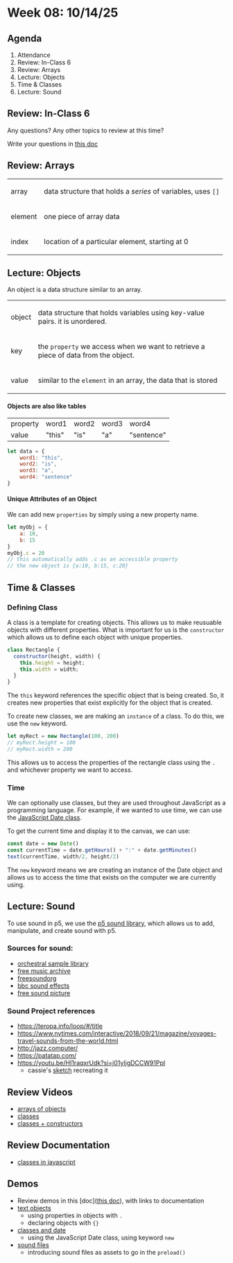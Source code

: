 # Week 08: 10/14/25

## Agenda

1. Attendance 
2. Review: In-Class 6
3. Review: Arrays
4. Lecture: Objects
5. Time & Classes
6. Lecture: Sound

## Review: In-Class 6

Any questions?
Any other topics to review at this time?

Write your questions in [this doc](https://cryptpad.fr/pad/#/2/pad/edit/k5-knCHsjrT-ctJe63mYU+4+/)

## Review: Arrays

<table>
<tbody>
<tr><td>array</td><td>

data structure that holds a *series* of variables, uses `[]`

</td></tr>
<tr><td>element</td><td>

one piece of array data

</td></tr>
<tr><td>index</td><td>

location of a particular element, starting at 0

</td></tr>
</tbody>
</table>

## Lecture: Objects

An object is a data structure similar to an array.

<table>
<tbody>
<tr><td>object</td><td>

data structure that holds variables using key-value pairs. it is unordered.

</td></tr>
<tr><td>key</td><td>

the `property` we access when we want to retrieve a piece of data from the object.

</td></tr>
<tr><td>value</td><td>

similar to the `element` in an array, the data that is stored

</td></tr>
</tbody>
</table>

#### Objects are also like tables

<table>
<tbody>
<tr><td>property</td><td>word1</td><td>word2</td><td>word3</td><td>word4</td></tr>
<tr><td>value</td><td>"this"</td><td>"is"</td><td>"a"</td><td>"sentence"</td></tr>
</tbody>
</table>

```js
let data = {
    word1: "this",
    word2: "is", 
    word3: "a",
    word4: "sentence"
}
```

#### Unique Attributes of an Object

We can add new `properties` by simply using a new property name. 

```js
let myObj = {
    a: 10,
    b: 15
}
myObj.c = 20
// this automatically adds .c as an accessible property
// the new object is {a:10, b:15, c:20}
```

## Time & Classes

### Defining Class

A class is a template for creating objects. This allows us to make reusuable objects with different properties. What is important for us is the `constructor` which allows us to define each object with unique properties.

```js
class Rectangle {
  constructor(height, width) {
    this.height = height;
    this.width = width;
  }
}
```
The `this` keyword references the specific object that is being created. So, it creates new properties that exist explicitly for the object that is created.

To create new classes, we are making an `instance` of a class. To do this, we use the `new` keyword. 

```js
let myRect = new Rectangle(100, 200)
// myRect.height = 100
// myRect.width = 200
```
This allows us to access the properties of the rectangle class using the `.` and whichever property we want to access. 

### Time

We can optionally use classes, but they are used throughout JavaScript as a programming language. For example, if we wanted to use time, we can use the [JavaScript Date class](https://developer.mozilla.org/en-US/docs/Web/JavaScript/Reference/Global_Objects/Date).

To get the current time and display it to the canvas, we can use:
```js
const date = new Date()
const currentTime = date.getHours() + ":" + date.getMinutes()
text(currentTime, width/2, height/2)
```
The `new` keyword means we are creating an instance of the Date object and allows us to access the time that exists on the computer we are currently using. 

## Lecture: Sound

To use sound in p5, we use the [p5 sound library](https://p5js.org/reference/p5.sound/), which allows us to add, manipulate, and create sound with p5. 

### Sources for sound:
* [orchestral sample library](http://virtualplaying.com/virtual-playing-orchestra/)
* [free music archive](https://freemusicarchive.org/)
* [freesoundorg](https://freesound.org/)
* [bbc sound effects](http://bbcsfx.acropolis.org.uk/)
* [free sound picture](https://www.soundofpicture.com/)

### Sound Project references
* https://teropa.info/loop/#/title
* https://www.nytimes.com/interactive/2018/09/21/magazine/voyages-travel-sounds-from-the-world.html
* http://jazz.computer/
* https://patatap.com/
* https://youtu.be/HI1raqxrUdk?si=j01yIjgDCCW91PpI
    * cassie's [sketch](https://editor.p5js.org/cassie/sketches/YZHxZ9ffl) recreating it

## Review Videos

* [arrays of objects](https://www.youtube.com/watch?v=fBqaA7zRO58&list=PLRqwX-V7Uu6Zy51Q-x9tMWIv9cueOFTFA&index=29)
* [classes](https://www.youtube.com/watch?v=T-HGdc8L-7w&list=PLRqwX-V7Uu6Zy51Q-x9tMWIv9cueOFTFA&index=24)
* [classes + constructors](https://www.youtube.com/watch?v=rHiSsgFRgx4&list=PLRqwX-V7Uu6Zy51Q-x9tMWIv9cueOFTFA&index=25)

## Review Documentation
* [classes in javascript](https://developer.mozilla.org/en-US/docs/Web/JavaScript/Reference/Classes)

## Demos
* Review demos in this [doc]([this doc](https://cryptpad.fr/pad/#/2/pad/edit/k5-knCHsjrT-ctJe63mYU+4+/)), with links to documentation
* [text objects](https://editor.p5js.org/samheckle/sketches/O31V3igyu)
  * using properties in objects with `.`
  * declaring objects with `{}`
* [classes and date](https://editor.p5js.org/samheckle/sketches/uN_Xrrnu3)
  * using the JavaScript Date class, using keyword `new`
* [sound files](https://editor.p5js.org/samheckle/sketches/nSnxnGwd1)
  * introducing sound files as assets to go in the `preload()`